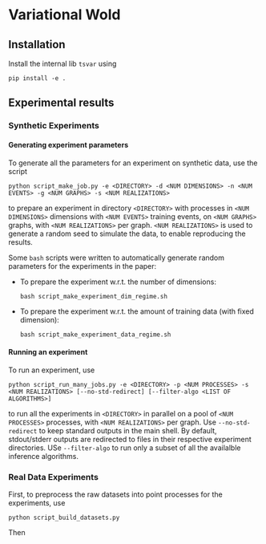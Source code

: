 # Variational Wold

## Installation

Install the internal lib `tsvar` using

    pip install -e .


## Experimental results

### Synthetic Experiments

#### Generating experiment parameters

To generate all the parameters for an experiment on synthetic data, use the script

    python script_make_job.py -e <DIRECTORY> -d <NUM DIMENSIONS> -n <NUM EVENTS> -g <NUM GRAPHS> -s <NUM REALIZATIONS>

to prepare an experiment in directory `<DIRECTORY>` with processes in `<NUM DIMENSIONS>` dimensions with `<NUM EVENTS>` training events, on `<NUM GRAPHS>` graphs, with `<NUM REALIZATIONS>` per graph. `<NUM REALIZATIONS>` is used to generate a random seed to simulate the data, to enable reproducing the results.

Some `bash` scripts were written to automatically generate random parameters for the experiments in the paper:

* To prepare the experiment w.r.t. the number of dimensions:

    ```
    bash script_make_experiment_dim_regime.sh
    ```

* To prepare the experiment w.r.t. the amount of training data (with fixed dimension):

    ```
    bash script_make_experiment_data_regime.sh
    ```

#### Running an experiment

To run an experiment, use

    python script_run_many_jobs.py -e <DIRECTORY> -p <NUM PROCESSES> -s <NUM REALIZATIONS> [--no-std-redirect] [--filter-algo <LIST OF ALGORITHMS>]

to run all the experiments in `<DIRECTORY>` in parallel on a pool of `<NUM PROCESSES>` processes, with `<NUM REALIZATIONS>` per graph.
Use `--no-std-redirect` to keep standard outputs in the main shell. By default, stdout/stderr outputs are redirected to files in their respective experiment directories.
USe `--filter-algo` to run only a subset of all the availalble inference algorithms.

### Real Data Experiments

First, to preprocess the raw datasets into point processes for the experiments, use

    python script_build_datasets.py

Then
